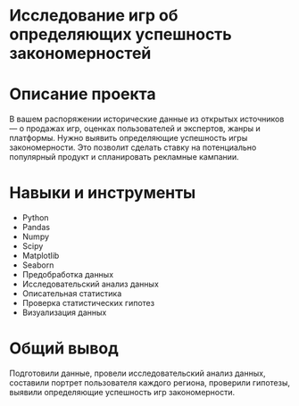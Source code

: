 # Исследование игр об определяющих успешность закономерностей
# Описание проекта
В вашем распоряжении исторические данные из открытых источников — о продажах игр, оценках пользователей и экспертов, жанры и платформы. Нужно выявить определяющие успешность игры закономерности. Это позволит сделать ставку на потенциально популярный продукт и спланировать рекламные кампании.
# Навыки и инструменты
- Python
- Pandas
- Numpy
- Scipy
- Matplotlib
- Seaborn
- Предобработка данных
- Исследовательский анализ данных
- Описательная статистика
- Проверка статистических гипотез
- Визуализация данных
# Общий вывод
Подготовили данные, провели исследовательский анализ данных, составили портрет пользователя каждого региона, проверили гипотезы, выявили определяющие успешность игр закономерности.

